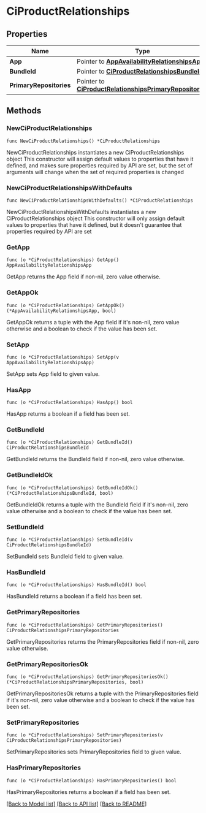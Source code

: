 # CiProductRelationships

## Properties

Name | Type | Description | Notes
------------ | ------------- | ------------- | -------------
**App** | Pointer to [**AppAvailabilityRelationshipsApp**](AppAvailabilityRelationshipsApp.md) |  | [optional] 
**BundleId** | Pointer to [**CiProductRelationshipsBundleId**](CiProductRelationshipsBundleId.md) |  | [optional] 
**PrimaryRepositories** | Pointer to [**CiProductRelationshipsPrimaryRepositories**](CiProductRelationshipsPrimaryRepositories.md) |  | [optional] 

## Methods

### NewCiProductRelationships

`func NewCiProductRelationships() *CiProductRelationships`

NewCiProductRelationships instantiates a new CiProductRelationships object
This constructor will assign default values to properties that have it defined,
and makes sure properties required by API are set, but the set of arguments
will change when the set of required properties is changed

### NewCiProductRelationshipsWithDefaults

`func NewCiProductRelationshipsWithDefaults() *CiProductRelationships`

NewCiProductRelationshipsWithDefaults instantiates a new CiProductRelationships object
This constructor will only assign default values to properties that have it defined,
but it doesn't guarantee that properties required by API are set

### GetApp

`func (o *CiProductRelationships) GetApp() AppAvailabilityRelationshipsApp`

GetApp returns the App field if non-nil, zero value otherwise.

### GetAppOk

`func (o *CiProductRelationships) GetAppOk() (*AppAvailabilityRelationshipsApp, bool)`

GetAppOk returns a tuple with the App field if it's non-nil, zero value otherwise
and a boolean to check if the value has been set.

### SetApp

`func (o *CiProductRelationships) SetApp(v AppAvailabilityRelationshipsApp)`

SetApp sets App field to given value.

### HasApp

`func (o *CiProductRelationships) HasApp() bool`

HasApp returns a boolean if a field has been set.

### GetBundleId

`func (o *CiProductRelationships) GetBundleId() CiProductRelationshipsBundleId`

GetBundleId returns the BundleId field if non-nil, zero value otherwise.

### GetBundleIdOk

`func (o *CiProductRelationships) GetBundleIdOk() (*CiProductRelationshipsBundleId, bool)`

GetBundleIdOk returns a tuple with the BundleId field if it's non-nil, zero value otherwise
and a boolean to check if the value has been set.

### SetBundleId

`func (o *CiProductRelationships) SetBundleId(v CiProductRelationshipsBundleId)`

SetBundleId sets BundleId field to given value.

### HasBundleId

`func (o *CiProductRelationships) HasBundleId() bool`

HasBundleId returns a boolean if a field has been set.

### GetPrimaryRepositories

`func (o *CiProductRelationships) GetPrimaryRepositories() CiProductRelationshipsPrimaryRepositories`

GetPrimaryRepositories returns the PrimaryRepositories field if non-nil, zero value otherwise.

### GetPrimaryRepositoriesOk

`func (o *CiProductRelationships) GetPrimaryRepositoriesOk() (*CiProductRelationshipsPrimaryRepositories, bool)`

GetPrimaryRepositoriesOk returns a tuple with the PrimaryRepositories field if it's non-nil, zero value otherwise
and a boolean to check if the value has been set.

### SetPrimaryRepositories

`func (o *CiProductRelationships) SetPrimaryRepositories(v CiProductRelationshipsPrimaryRepositories)`

SetPrimaryRepositories sets PrimaryRepositories field to given value.

### HasPrimaryRepositories

`func (o *CiProductRelationships) HasPrimaryRepositories() bool`

HasPrimaryRepositories returns a boolean if a field has been set.


[[Back to Model list]](../README.md#documentation-for-models) [[Back to API list]](../README.md#documentation-for-api-endpoints) [[Back to README]](../README.md)


